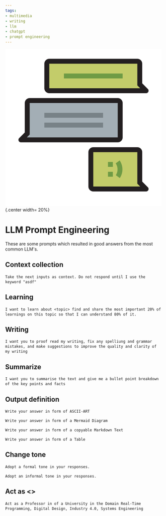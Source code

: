 ```yaml
---
tags:
- multimedia
- writing
- llm
- chatgpt
- prompt engineering
---
```


![](img/logo.svg){.center width= 20%}

# LLM Prompt Engineering

These are some prompts which resulted in good answers from the most common LLM's.

## Context collection
```
Take the next inputs as context. Do not respond until I use the keyword "asdf"
```

## Learning
```
I want to learn about <topic> find and share the most important 20% of learnings on this topic so that I can understand 80% of it.
```

## Writing
```
I want you to proof read my writing, fix any spelliung and grammar mistakes, and make suggestions to improve the quality and clarity of my writing
```

## Summarize
```
I want you to summarise the text and give me a bullet point breakdown of the key points and facts
```

## Output definition
```
Write your answer in form of ASCII-ART
```

```
Write your answer in form of a Mermaid Diagram
```

```
Write your answer in form of a copyable Markdown Text
```

```
Write your answer in form of a Table
```

## Change tone
```
Adopt a formal tone in your responses.
```
```
Adopt an informal tone in your responses.
```

## Act as <>
```
Act as a Professor in of a University in the Domain Real-Time Programming, Digital Design, Industry 4.0, Systems Engineering
```
